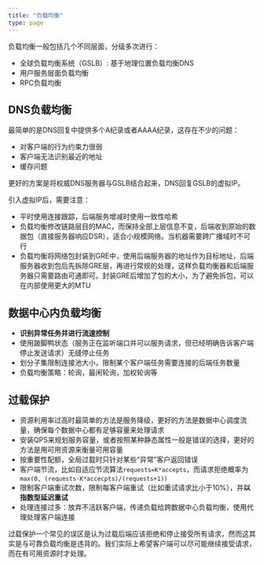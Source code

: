 ```yaml
---
title: "负载均衡"
type: page
---
```


负载均衡一般包括几个不同层面，分级多次进行：

* 全球负载均衡系统（GSLB）: 基于地理位置负载均衡DNS
* 用户服务层面负载均衡
* RPC负载均衡

## DNS负载均衡

最简单的是DNS回复中提供多个A纪录或者AAAA纪录，这存在不少的问题：

* 对客户端的行为约束力很弱
* 客户端无法识别最近的地址
* 缓存问题

更好的方案是将权威DNS服务器与GSLB结合起来，DNS回复GSLB的虚拟IP。

引入虚拟IP后，需要注意：

* 平时使用连接跟踪，后端服务增减时使用一致性哈希
* 负载均衡修改链路层目的MAC，而保持全部上层信息不变，后端收到原始的数据包（直接服务器响应DSR），适合小规模网络。当机器需要跨广播域时不可行
* 负载均衡将网络包封装到GRE中，使用后端服务器的地址作为目标地址，后端服务器收到包后先拆除GRE层，再进行常规的处理，这样负载均衡器和后端服务器只需要路由可通即可。封装GRE后增加了包的大小，为了避免拆包，可以在内部使用更大的MTU

## 数据中心内负载均衡

* **识别异常任务并进行流速控制**
* 使用跛脚鸭状态（服务正在监听端口并可以服务请求，但已经明确告诉客户端停止发送请求）无缝停止任务
* 划分子集限制连接池大小，限制某个客户端任务需要连接的后端任务数量
* 负载均衡策略：轮询，最闲轮询，加权轮询等

## 过载保护

* 资源利用率过高时最简单的方法是服务降级，更好的方法是数据中心调度流量，确保每个数据中心都有足够容量来处理请求
* 安装QPS来规划服务容量，或者按照某种静态属性一般是错误的选择，更好的方法是用可用资源来衡量可用容量
* 按重要性配额，全局过载时只针对某些“异常”客户返回错误
* 客户端节流，比如自适应节流算法`requests=K*accepts`，而请求拒绝概率为`max(0, (requests-K*accecpts)/(requests+1))`
* 限制客户端重试次数，限制每客户端重试（比如重试请求比小于10%），并**以指数型延迟重试**
* 处理连接过多：放弃不活跃客户端，传递负载给跨数据中心负载均衡，使用代理处理客户端连接

过载保护一个常见的误区是认为过载后端应该拒绝和停止接受所有请求，然而这其实是与可靠负载均衡是违背的。我们实际上希望客户端可以尽可能继续接受请求，而在有可用资源时才处理。
